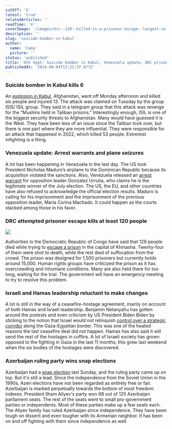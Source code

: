 ```yaml
---
cutOff: '5'
latest: 'true'
relatedArticles: ''
readTime: '4'
coverImage: '/images/drc--120--killed-in-a-prisoner-escape--largest-in-history-a-UwOD.webp'
description: ''
slug: 'suicide-bomber-in-kabul'
author:
  name: 'Camy'
  picture: ''
status: 'published'
title: '4th Sept: Suicide bomber in Kabul, Venezuela update, DRC prison break'
publishedAt: '2024-09-04T12:21:37.077Z'
---
```


### Suicide bomber in Kabul kills 6

An [explosion in Kabul](https://www.aljazeera.com/news/2024/9/2/blast-kills-at-least-six-people-in-afghan-capital-13-wounded), Afghanistan, went off Monday afternoon and killed six people and injured 13. The attack was claimed on Tuesday by the group ​​ISIS/ ISIL group. They said in a telegram group that this attack was revenge for the “Muslims held in Taliban prisons.” Interestingly enough, ISIL is one of the biggest security threats to Afghanistan. Many would have guessed it is the West. They have been less of an issue since the Taliban took over, but there is one part where they are more influential. They were responsible for an attack that happened in 2022, which killed 53 people. Extremist infighting is a thing.

### Venezuela update: Arrest warrants and plane seizures

A lot has been happening in Venezuela in the last day. The US took President Nicholas Maduro’s airplane to the Dominican Republic because its acquisition violated the sanctions. Also, Venezuela released an [arrest warrant](https://www.france24.com/en/americas/20240903-venezuelan-judge-issues-arrest-warrant-issued-for-maduro-opposition-leader) for opposition leader Gonzalez Urrutia, who claims he is the legitimate winner of the July election. The US, the EU, and other countries have also refused to acknowledge the official election results. Maduro is calling for his imprisonment and the imprisonment of the previous opposition leader, Maria Corina Machado. It could happen as the courts stacked among those in his favor.

### DRC attempted prisoner escape kills at least 120 people

![](/images/drc--120--killed-in-a-prisoner-escape--largest-in-history-a-Q0OT.webp)

Authorities in the Democratic Republic of Congo have said that 129 people died while trying to [escape a prison](https://edition.cnn.com/2024/09/03/africa/dr-congo-prison-break-intl/index.html) in the capital of Khinasha. Twenty-four of them were shot to death, while the rest died of suffocation from the crowd. The prison was designed for 1,500 prisoners but currently holds around 15,000. Human rights groups have criticized the prison as it has overcrowding and inhumane conditions. Many are also held there for too long, waiting for the trial. The government will have an emergency meeting to try to resolve this problem.

### Israeli and Hamas leadership reluctant to make changes

A lot is still in the way of a ceasefire-hostage agreement, mainly on account of both Hamas and Israeli leadership. Benjamin Netanyahu has gotten around the protests and even criticism by US President Biden Biden by sticking to the notion that Israel would not relinquish [control over a strategic corridor](https://www.theguardian.com/world/article/2024/sep/02/biden-says-netanyahu-not-doing-enough-to-secure-ceasefire-with-hamas) along the Gaza-Egyptian border. This was one of the heated reasons the last ceasefire deal did not happen. Hamas has also said it will send the rest of the hostages in coffins. A lot of Israeli society has grown opposed to the fighting in Gaza in the last 11 months; this grew last weekend when the six bodies of the hostages were discovered.

### Azerbaijan ruling party wins snap elections

Azerbaijan had a [snap election](https://www.euronews.com/2024/09/02/president-aliyevs-ruling-party-wins-azerbaijan-snap-election-exit-polls-say) last Sunday, and the ruling party came up on top. But it's still a lead. Since the independence from the Soviet Union in the 1990s, Azeri elections have not been regarded as entirely free or fair. Azerbaijan is marked perpetually towards the bottom of most freedom indexes. President Ilham Aliyev's party won 68 out of 125 Azerbaijan parliament seats. The rest of the seats went to small pro-government parties or independents. Most of these parties make up a few seats each. The Aliyev family has ruled Azerbaijan since independence. They have been tough on dissent and even tougher with its Armenian neighbor. It has been on and off fighting with them since independence as well.